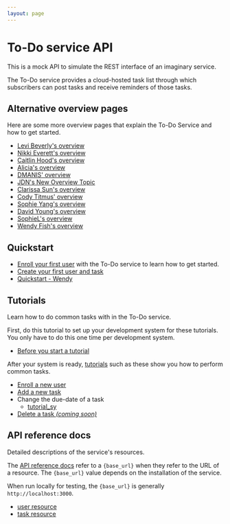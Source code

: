 ```yaml
---
layout: page
---
```


# To-Do service API

This is a mock API to simulate the REST interface of an
imaginary service.

The To-Do service provides a cloud-hosted task list through which
subscribers can post tasks and receive reminders of those tasks.

## Alternative overview pages

Here are some more overview pages that explain the To-Do Service and how to get started.

* [Levi Beverly's overview](overview-levibeverly.md)
* [Nikki Everett's overview](overview_nikki_everett.md)
* [Caitlin Hood's overview](overview-chood.md)
* [Alicia's overview](overview-alicia.md)
* [DMANIS' overview](overview_dmanis.md)
* [JDN's New Overview Topic](to-do-lp-jdn)
* [Clarissa Sun's overview](overview_csun.md)
* [Cody Titmus' overview](overview_CT.md)
* [Sophie Yang's overview](overview_sy.md)
* [David Young's overview](overview_david.md)
* [SophieL's overview](overview_SophieL.md)
* [Wendy Fish's overview](Overview_wuf.md)

## Quickstart

* [Enroll your first user](tutorials/first-use-alicia.md) with the To-Do service to learn how to get started.
* [Create your first user and task](quickstart_guide_david.md)
* [Quickstart - Wendy](Quickstart_wuf.md)

## Tutorials

Learn how to do common tasks with in the To-Do service.

First, do this tutorial to set up your development system for these tutorials. You only have to do this one time per development system.

* [Before you start a tutorial](before-you-start-a-tutorial.md)

After your system is ready, [tutorials](./tutorials.md) such as these show you how to perform common tasks.

* [Enroll a new user](tutorials/enroll-a-new-user.md)
* [Add a new task](tutorials/add-a-new-task.md)
* Change the due-date of a task
    * [tutorial_sy](tutorials/tutorial_sy.md)
* [Delete a task _(coming soon)_](#tutorials)

## API reference docs

Detailed descriptions of the service's resources.

The [API reference docs](api.md) refer to a `{base_url}` when they
refer to the URL of a resource. The `{base_url}` value depends
on the installation of the service.

When run locally for testing, the `{base_url}` is
generally `http://localhost:3000`.

* [user resource](api/user.md)
* [task resource](api/task.md)

